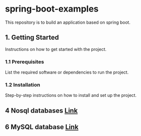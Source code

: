 # spring-boot-examples

This repository is to build an application based on spring boot.

## 1. Getting Started

Instructions on how to get started with the project.

### 1.1 Prerequisites

List the required software or dependencies to run the project.

### 1.2 Installation

Step-by-step instructions on how to install and set up the project.

## 4 Nosql databases [Link](./readme/4-nosql-databases.md)

## 6 MySQL database [Link](./readme/6-mysql.md)